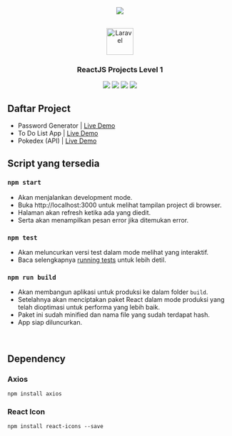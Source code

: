 <!-- Improved compatibility of back to top link: See: https://github.com/othneildrew/Best-README-Template/pull/73 -->
<a name="readme-top"></a>
<!-- -->

<!-- BADGE-->
<p align="center">
<img src='https://forthebadge.com/images/badges/built-with-love.svg' />
</p>

<!-- PROJECT LOGO -->
<br />
<div align="center">
  <a href="https://github.com/othneildrew/Best-README-Template">
    <img src="https://upload.wikimedia.org/wikipedia/commons/thumb/a/a7/React-icon.svg/512px-React-icon.svg.png" alt="Laravel" width="60" height="60">
  </a>
<h3 align="center">ReactJS Projects Level 1</h3>
  <p align="center">
  <img src='https://img.shields.io/badge/Node.js-339933?style=for-the-badge&logo=nodedotjs&logoColor=white' />
  <img src='https://img.shields.io/badge/JavaScript-323330?style=for-the-badge&logo=javascript&logoColor=F7DF1E' />
  <img src='https://img.shields.io/badge/React-20232A?style=for-the-badge&logo=react&logoColor=61DAFB' />
  <img src='https://img.shields.io/badge/CSS3-1572B6?style=for-the-badge&logo=css3&logoColor=white' />
  <br>
</div>

## Daftar Project
* Password Generator | <a href="https://sleepingatparty.xyz/react/password-generator">Live Demo</a>
* To Do List App | <a href="https://sleepingatparty.xyz/react/todo">Live Demo</a>
* Pokedex (API) | <a href="https://sleepingatparty.xyz/react/pokedex">Live Demo</a>

## Script yang tersedia

### `npm start`
* Akan menjalankan development mode.<br>
* Buka http://localhost:3000 untuk melihat tampilan project di browser.<br>
* Halaman akan refresh ketika ada yang diedit.<br>
* Serta akan menampilkan pesan error jika ditemukan error.<br>

### `npm test`
* Akan meluncurkan versi test dalam mode melihat yang interaktif.<br>
* Baca selengkapnya [running tests](https://facebook.github.io/create-react-app/docs/running-tests) untuk lebih detil.<br>

### `npm run build`
* Akan membangun aplikasi untuk produksi ke dalam folder `build`.<br>
* Setelahnya akan menciptakan paket React dalam mode produksi yang telah dioptimasi untuk performa yang lebih baik.<br>
* Paket ini sudah minified dan nama file yang sudah terdapat hash.<br>
* App siap diluncurkan.<br>

<br>

## Dependency
### Axios
`npm install axios`

### React Icon
`npm install react-icons --save`
